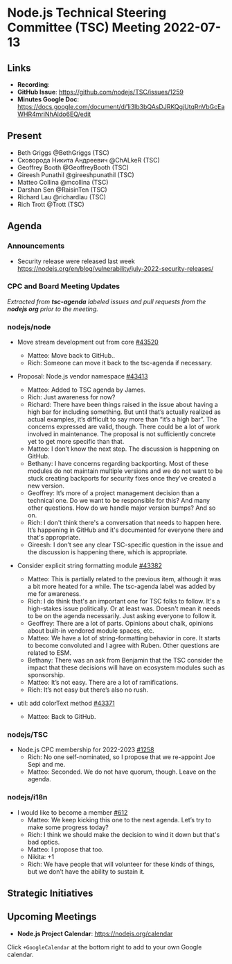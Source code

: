 # Node.js Technical Steering Committee (TSC) Meeting 2022-07-13

## Links

* **Recording**:  
* **GitHub Issue**: https://github.com/nodejs/TSC/issues/1259
* **Minutes Google Doc**: https://docs.google.com/document/d/1i3lb3bQAsDJRKQgjUtqRnVbGcEaWHR4mriNhAldo6EQ/edit

## Present
* Beth Griggs @BethGriggs (TSC)
* Сковорода Никита Андреевич @ChALkeR (TSC)
* Geoffrey Booth @GeoffreyBooth (TSC)
* Gireesh Punathil @gireeshpunathil (TSC)
* Matteo Collina @mcollina (TSC)
* Darshan Sen @RaisinTen (TSC)
* Richard Lau @richardlau (TSC)
* Rich Trott @Trott (TSC)

## Agenda

### Announcements

* Security release were released last week https://nodejs.org/en/blog/vulnerability/july-2022-security-releases/

### CPC and Board Meeting Updates

*Extracted from **tsc-agenda** labeled issues and pull requests from the **nodejs org** prior to the meeting.*

### nodejs/node

* Move stream development out from core [#43520](https://github.com/nodejs/node/issues/43520)
  * Matteo: Move back to GitHub..
  * Rich: Someone can move it back to the tsc-agenda if necessary.

* Proposal: Node.js vendor namespace [#43413](https://github.com/nodejs/node/issues/43413)
  * Matteo: Added to TSC agenda by James.
  * Rich: Just awareness for now?
  * Richard: There have been things raised in the issue about having a high bar for including something. But until that’s actually realized as actual examples, it’s difficult to say more than “it’s a high bar”. The concerns expressed are valid, though. There could be a lot of work involved in maintenance. The proposal is not sufficiently concrete yet to get more specific than that.
  * Matteo: I don’t know the next step. The discussion is happening on GitHub.
  * Bethany: I have concerns regarding backporting. Most of these modules do not maintain multiple versions and we do not want to be stuck creating backports for security fixes once they've created a new version.
  * Geoffrey: It’s more of a project management decision than a technical one. Do we want to be responsible for this? And many other questions. How do we handle major version bumps? And so on.
  * Rich: I don't think there's a conversation that needs to happen here. It’s happening in GitHub and it's documented for everyone there and that's appropriate.
  * Gireesh: I don’t see any clear TSC-specific question in the issue and the discussion is happening there, which is appropriate.

* Consider explicit string formatting module [#43382](https://github.com/nodejs/node/issues/43382)
  * Matteo: This is partially related to the previous item, although it was a bit more heated for a while. The tsc-agenda label was added by me for awareness. 
  * Rich: I do think that's an important one for TSC folks to follow. It's a high-stakes issue politically. Or at least was. Doesn't mean it needs to be on the agenda necessarily. Just asking everyone to follow it.
  * Geoffrey: There are a lot of parts. Opinions about chalk, opinions about built-in vendored module spaces, etc.
  * Matteo: We have a lot of string-formatting behavior in core. It starts to become convoluted and I agree with Ruben. Other questions are related to ESM.
  * Bethany: There was an ask from Benjamin that the TSC consider the impact that these decisions will have on ecosystem modules such as sponsorship.
  * Matteo: It’s not easy. There are a lot of ramifications.
  * Rich: It’s not easy but there’s also no rush.

* util: add colorText method [#43371](https://github.com/nodejs/node/pull/43371)
  * Matteo: Back to GitHub.

### nodejs/TSC

* Node.js CPC membership for 2022-2023 [#1258](https://github.com/nodejs/TSC/issues/1258)
  * Rich: No one self-nominated, so I propose that we re-appoint Joe Sepi and me.
  * Matteo: Seconded. We do not have quorum, though. Leave on the agenda.

### nodejs/i18n

* I would like to become a member [#612](https://github.com/nodejs/i18n/issues/612)
  * Matteo: We keep kicking this one to the next agenda. Let’s try to make some progress today?
  * Rich: I think we should make the decision to wind it down but that's bad optics.
  * Matteo: I propose that too.
  * Nikita: +1
  * Rich: We have people that will volunteer for these kinds of things, but we don’t have the ability to sustain it.

## Strategic Initiatives

## Upcoming Meetings

* **Node.js Project Calendar**: <https://nodejs.org/calendar>

Click `+GoogleCalendar` at the bottom right to add to your own Google calendar.

